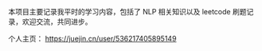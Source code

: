 本项目主要记录我平时的学习内容，包括了 NLP 相关知识以及 leetcode 刷题记录，欢迎交流，共同进步。


个人主页： https://juejin.cn/user/536217405895149

